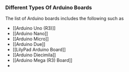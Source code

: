 ### Different Types Of Arduino Boards

The list of Arduino boards includes the following such as

- [[Arduino Uno (R3)]]
- [[Arduino Nano]]
- [[Arduino Micro]]
- [[Arduino Due]]
- [[LilyPad Arduino Board]]
- [[Arduino Diecimila]]
- [[Arduino Mega (R3) Board]]
-